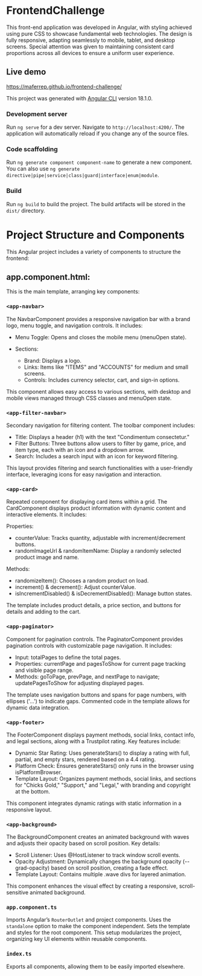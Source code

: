 

# FrontendChallenge

This front-end application was developed in Angular, with styling achieved using pure CSS to showcase fundamental web technologies. The design is fully responsive, adapting seamlessly to mobile, tablet, and desktop screens. Special attention was given to maintaining consistent card proportions across all devices to ensure a uniform user experience. 

## Live demo 
https://maferrep.github.io/frontend-challenge/

This project was generated with [Angular CLI](https://github.com/angular/angular-cli) version 18.1.0.

### Development server

Run `ng serve` for a dev server. Navigate to `http://localhost:4200/`. The application will automatically reload if you change any of the source files.

### Code scaffolding

Run `ng generate component component-name` to generate a new component. You can also use `ng generate directive|pipe|service|class|guard|interface|enum|module`.

### Build

Run `ng build` to build the project. The build artifacts will be stored in the `dist/` directory.


# Project Structure and Components
This Angular project includes a variety of components to structure the frontend:

## app.component.html:

This is the main template, arranging key components:

### `<app-navbar>`

The NavbarComponent provides a responsive navigation bar with a brand logo, menu toggle, and navigation controls. It includes:

- Menu Toggle: Opens and closes the mobile menu (menuOpen state).
  
- Sections:
  - Brand: Displays a logo.
  - Links: Items like "ITEMS" and "ACCOUNTS" for medium and small screens.
  - Controls: Includes currency selector, cart, and sign-in options.

This component allows easy access to various sections, with desktop and mobile views managed through CSS classes and menuOpen state.

### `<app-filter-navbar>`

 Secondary navigation for filtering content. The toolbar component includes:

- Title: Displays a header (h1) with the text "Condimentum consectetur."
- Filter Buttons: Three buttons allow users to filter by game, price, and item type, each with an icon and a dropdown arrow.
- Search: Includes a search input with an icon for keyword filtering.

This layout provides filtering and search functionalities with a user-friendly interface, leveraging icons for easy navigation and interaction.

### `<app-card>`

Repeated component for displaying card items within a grid. The CardComponent displays product information with dynamic content and interactive elements. It includes:

Properties:

- counterValue: Tracks quantity, adjustable with increment/decrement buttons.
- randomImageUrl & randomItemName: Display a randomly selected product image and name.

Methods:

- randomizeItem(): Chooses a random product on load.
- increment() & decrement(): Adjust counterValue.
- isIncrementDisabled() & isDecrementDisabled(): Manage button states.

The template includes product details, a price section, and buttons for details and adding to the cart.

### `<app-paginator>`

Component for pagination controls. The PaginatorComponent provides pagination controls with customizable page navigation. It includes:

- Input: totalPages to define the total pages.
- Properties: currentPage and pagesToShow for current page tracking and visible page range.
- Methods: goToPage, prevPage, and nextPage to navigate; updatePagesToShow for adjusting displayed pages.

The template uses navigation buttons and spans for page numbers, with ellipses ('...') to indicate gaps. Commented code in the template allows for dynamic data integration.

### `<app-footer>`

The FooterComponent displays payment methods, social links, contact info, and legal sections, along with a Trustpilot rating. Key features include:

- Dynamic Star Rating: Uses generateStars() to display a rating with full, partial, and empty stars, rendered based on a 4.4 rating.
- Platform Check: Ensures generateStars() only runs in the browser using isPlatformBrowser.
- Template Layout: Organizes payment methods, social links, and sections for "Chicks Gold," "Support," and "Legal," with branding and copyright at the bottom.

This component integrates dynamic ratings with static information in a responsive layout.

### `<app-background>`

The BackgroundComponent creates an animated background with waves and adjusts their opacity based on scroll position. Key details:

- Scroll Listener: Uses @HostListener to track window scroll events.
- Opacity Adjustment: Dynamically changes the background opacity (--grad-opacity) based on scroll position, creating a fade effect.
- Template Layout: Contains multiple .wave divs for layered animation.
  
This component enhances the visual effect by creating a responsive, scroll-sensitive animated background.

### `app.component.ts`

Imports Angular’s `RouterOutlet` and project components.
Uses the `standalone` option to make the component independent.
Sets the template and styles for the root component.
This setup modularizes the project, organizing key UI elements within reusable components.

### `index.ts`

Exports all components, allowing them to be easily imported elsewhere.







